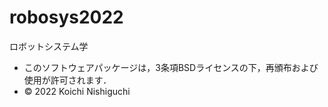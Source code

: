 # robosys2022
ロボットシステム学

* このソフトウェアパッケージは，3条項BSDライセンスの下，再頒布および使用が許可されます．
* © 2022 Koichi Nishiguchi



